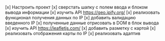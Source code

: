 [x] Настроить проект
[x] сверстать шапку с полем ввода и блоком вывода информации
[x] изучить API https://geo.ipify.org/
[x] реализовать функционал получения данных по IP
[x] добавить валидацию введенного IP
[x] полученные данные отрисовать в DOM в блок вывода
[x] изучить API https://leafletjs.com/
[x] добавить разметку с картой
[x] реализовать отображения карты по IP
[x] реализовать адаптив
